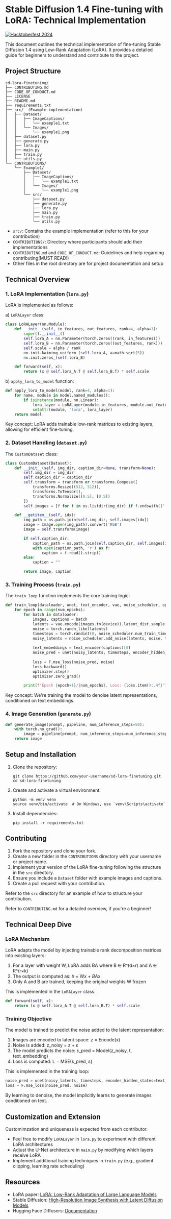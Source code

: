 
# Stable Diffusion 1.4 Fine-tuning with LoRA: Technical Implementation

[![Hacktoberfest 2024](https://img.shields.io/badge/Hacktoberfest-2024-orange.svg)](https://hacktoberfest.com/)

This document outlines the technical implementation of fine-tuning Stable Diffusion 1.4 using Low-Rank Adaptation (LoRA). It provides a detailed guide for beginners to understand and contribute to the project.

## Project Structure

```
sd-lora-finetuning/
├── CONTRIBUTING.md
├── CODE_OF_CONDUCT.md
├── LICENSE
├── README.md
├── requirements.txt
├── src/  (Example implementation)
│   ├── Dataset/
│   │   ├── ImageCaptions/
│   │   │   └── example1.txt
│   │   └── Images/
│   │       └── example1.png
│   ├── dataset.py
│   ├── generate.py
│   ├── lora.py
│   ├── main.py
│   ├── train.py
│   └── utils.py
└── CONTRIBUTIONS/
    └── Example1/
        ├── Dataset/
        │   ├── ImageCaptions/
        │   │   └── example1.txt
        │   └── Images/
        │       └── example1.png
        └── src/
            ├── dataset.py
            ├── generate.py
            ├── lora.py
            ├── main.py
            ├── train.py
            └── utils.py

```

- `src/`: Contains the example implementation (refer to this for your contribution)
- `CONTRIBUTIONS/`: Directory where participants should add their implementations
- `CONTRIBUTING.md` and `CODE_OF_CONDUCT.md`: Guidelines and help regarding contributing(MUST READ!)
- Other files in the root directory are for project documentation and setup

## Technical Overview

### 1. LoRA Implementation (`lora.py`)

LoRA is implemented as follows:

a) `LoRALayer` class:
   ```python
   class LoRALayer(nn.Module):
       def __init__(self, in_features, out_features, rank=4, alpha=1):
           super().__init__()
           self.lora_A = nn.Parameter(torch.zeros((rank, in_features)))
           self.lora_B = nn.Parameter(torch.zeros((out_features, rank)))
           self.scale = alpha / rank
           nn.init.kaiming_uniform_(self.lora_A, a=math.sqrt(5))
           nn.init.zeros_(self.lora_B)

       def forward(self, x):
           return (x @ self.lora_A.T @ self.lora_B.T) * self.scale
   ```

b) `apply_lora_to_model` function:
   ```python
   def apply_lora_to_model(model, rank=4, alpha=1):
       for name, module in model.named_modules():
           if isinstance(module, nn.Linear):
               lora_layer = LoRALayer(module.in_features, module.out_features, rank, alpha)
               setattr(module, 'lora', lora_layer)
       return model
   ```

Key concept: LoRA adds trainable low-rank matrices to existing layers, allowing for efficient fine-tuning.

### 2. Dataset Handling (`dataset.py`)

The `CustomDataset` class:
```python
class CustomDataset(Dataset):
    def __init__(self, img_dir, caption_dir=None, transform=None):
        self.img_dir = img_dir
        self.caption_dir = caption_dir
        self.transform = transform or transforms.Compose([
            transforms.Resize((512, 512)),
            transforms.ToTensor(),
            transforms.Normalize([0.5], [0.5])
        ])
        self.images = [f for f in os.listdir(img_dir) if f.endswith(('.png', '.jpg', '.jpeg', '.webp'))]

    def __getitem__(self, idx):
        img_path = os.path.join(self.img_dir, self.images[idx])
        image = Image.open(img_path).convert('RGB')
        image = self.transform(image)

        if self.caption_dir:
            caption_path = os.path.join(self.caption_dir, self.images[idx].rsplit('.', 1)[0] + '.txt')
            with open(caption_path, 'r') as f:
                caption = f.read().strip()
        else:
            caption = ""

        return image, caption
```

### 3. Training Process (`train.py`)

The `train_loop` function implements the core training logic:

```python
def train_loop(dataloader, unet, text_encoder, vae, noise_scheduler, optimizer, device, num_epochs):
    for epoch in range(num_epochs):
        for batch in dataloader:
            images, captions = batch
            latents = vae.encode(images.to(device)).latent_dist.sample().detach()
            noise = torch.randn_like(latents)
            timesteps = torch.randint(0, noise_scheduler.num_train_timesteps, (latents.shape[0],), device=device)
            noisy_latents = noise_scheduler.add_noise(latents, noise, timesteps)
            
            text_embeddings = text_encoder(captions)[0]
            noise_pred = unet(noisy_latents, timesteps, encoder_hidden_states=text_embeddings).sample
            
            loss = F.mse_loss(noise_pred, noise)
            loss.backward()
            optimizer.step()
            optimizer.zero_grad()

        print(f"Epoch {epoch+1}/{num_epochs}, Loss: {loss.item():.4f}")
```

Key concept: We're training the model to denoise latent representations, conditioned on text embeddings.

### 4. Image Generation (`generate.py`)

```python
def generate_image(prompt, pipeline, num_inference_steps=50):
    with torch.no_grad():
        image = pipeline(prompt, num_inference_steps=num_inference_steps).images[0]
    return image
```

## Setup and Installation

1. Clone the repository:
   ```
   git clone https://github.com/your-username/sd-lora-finetuning.git
   cd sd-lora-finetuning
   ```

2. Create and activate a virtual environment:
   ```
   python -m venv venv
   source venv/bin/activate  # On Windows, use `venv\Scripts\activate`
   ```

3. Install dependencies:
   ```
   pip install -r requirements.txt
   ```

## Contributing

1. Fork the repository and clone your fork.
2. Create a new folder in the `CONTRIBUTIONS` directory with your username or project name.
3. Implement your version of the LoRA fine-tuning following the structure in the `src` directory.
4. Ensure you include a `Dataset` folder with example images and captions.
5. Create a pull request with your contribution.

Refer to the `src` directory for an example of how to structure your contribution.

Refer to `CONTRIBUTING.md` for a detailed overview, if you're a beginner!

## Technical Deep Dive

### LoRA Mechanism

LoRA adapts the model by injecting trainable rank decomposition matrices into existing layers:

1. For a layer with weight W, LoRA adds BA where B ∈ R^(d×r) and A ∈ R^(r×k)
2. The output is computed as: h = W*x + BA*x
3. Only A and B are trained, keeping the original weights W frozen

This is implemented in the `LoRALayer` class:

```python
def forward(self, x):
    return (x @ self.lora_A.T @ self.lora_B.T) * self.scale
```

### Training Objective

The model is trained to predict the noise added to the latent representation:

1. Images are encoded to latent space: z = Encode(x)
2. Noise is added: z_noisy = z + ε
3. The model predicts the noise: ε_pred = Model(z_noisy, t, text_embedding)
4. Loss is computed: L = MSE(ε_pred, ε)

This is implemented in the training loop:

```python
noise_pred = unet(noisy_latents, timesteps, encoder_hidden_states=text_embeddings).sample
loss = F.mse_loss(noise_pred, noise)
```

By learning to denoise, the model implicitly learns to generate images conditioned on text.

## Customization and Extension

Customimzation and uniqueness is expected from each contributor.

- Feel free to modify `LoRALayer` in `lora.py` to experiment with different LoRA architectures
- Adjust the U-Net architecture in `main.py` by modifying which layers receive LoRA
- Implement additional training techniques in `train.py` (e.g., gradient clipping, learning rate scheduling)

## Resources

- LoRA paper: [LoRA: Low-Rank Adaptation of Large Language Models](https://arxiv.org/abs/2106.09685)
- Stable Diffusion: [High-Resolution Image Synthesis with Latent Diffusion Models](https://arxiv.org/abs/2112.10752)
- Hugging Face Diffusers: [Documentation](https://huggingface.co/docs/diffusers/index)


